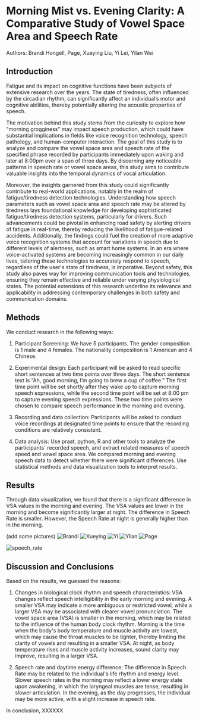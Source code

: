 # Morning Mist vs. Evening Clarity: A Comparative Study of Vowel Space Area and Speech Rate
Authors: Brandi Hongell, Page, Xueying Liu, Yi Lei, Yilan Wei

## Introduction

Fatigue and its impact on cognitive functions have been subjects of extensive research over the years. The state of tiredness, often influenced by the circadian rhythm, can significantly affect an individual’s motor and 
cognitive abilities, thereby potentially altering the acoustic properties of speech. 

The motivation behind this study stems from the curiosity to explore how "morning grogginess" may impact speech production, which could have substantial implications in fields like voice recognition technology, speech 
pathology, and human-computer interaction. The goal of this study is to analyze and compare the vowel space area and speech rate of the specified phrase recorded by participants immediately upon waking and later at 8:00pm 
over a span of three days. By discerning any noticeable patterns in speech rate or vowel space areas, this study aims to contribute valuable insights into the temporal dynamics of vocal articulation. 

Moreover, the insights garnered from this study could significantly contribute to real-world applications, notably in the realm of fatigue/tiredness detection technologies. Understanding how speech parameters such as vowel 
space area and speech rate may be altered by tiredness lays foundational knowledge for developing sophisticated fatigue/tiredness detection systems, particularly for drivers. Such advancements could be pivotal in 
enhancing road safety by alerting drivers of fatigue in real-time, thereby reducing the likelihood of fatigue-related accidents. Additionally, the findings could fuel the creation of more adaptive voice recognition 
systems that account for variations in speech due to different levels of alertness, such as smart home systems. In an era where voice-activated systems are becoming increasingly common in our daily lives, tailoring these 
technologies to accurately respond to speech, regardless of the user's state of tiredness, is imperative. Beyond safety, this study also paves way for improving communication tools and technologies, ensuring they remain 
effective and reliable under varying physiological states. The potential extensions of this research underline its relevance and applicability in addressing contemporary challenges in both safety and communication domains.

## Methods
We conduct research in the following ways:

1. Participant Screening:
We have 5 participants. The gender composition is 1 male and 4 females. The nationality composition is 1 American and 4 Chinese.

2. Experimental design: 
Each participant will be asked to read specific short sentences at two time points over three days. The short sentence text is “Ah, good morning, I’m going to brew a cup of coffee.” The first time point will be set shortly after they wake up to capture morning speech expressions, while the second time point will be set at 8:00 pm to capture evening speech expressions. These two time points were chosen to compare speech performance in the morning and evening.

3. Recording and data collection: 
Participants will be asked to conduct voice recordings at designated time points to ensure that the recording conditions are relatively consistent.

4. Data analysis:
Use praat, python, R and other tools to analyze the participants' recorded speech, and extract related measures of speech speed and vowel space area. We compared morning and evening speech data to detect whether there were significant differences. Use statistical methods and data visualization tools to interpret results.

## Results

Through data visualization, we found that there is a significant difference in VSA values ​​in the morning and evening. The VSA values ​​are lower in the morning and become significantly larger at night. The difference in Speech Rate is smaller. However, the Speech Rate at night is generally higher than in the morning.

(add some pictures)
![Brandi](https://github.com/branaphy/good-morning/assets/144012055/80a15a88-d2fb-49eb-8414-f3943d66181b)
![Xueying](https://github.com/branaphy/good-morning/assets/144012055/dd3c35b7-af3d-4f65-b2b5-5054436dc6c3)
![Yi](https://github.com/branaphy/good-morning/assets/144012055/7e79a066-a53a-42e0-bafe-a517c44c5fb9)
![Yilan](https://github.com/branaphy/good-morning/assets/144012055/02e3a9aa-ba6c-442b-8516-5e9952999c7b)
![Page](https://github.com/branaphy/good-morning/assets/144012055/b199b099-0eb2-4dba-b4cd-d60c27d276f5)


![speech_rate](https://github.com/branaphy/good-morning/assets/144012055/c2523695-ba0c-42ac-9b3b-a619600560e0)






## Discussion and Conclusions
Based on the results, we guessed the reasons:
1. Changes in biological clock rhythm and speech characteristics:
VSA changes reflect speech intelligibility in the early morning and evening. A smaller VSA may indicate a more ambiguous or restricted vowel, while a larger VSA may be associated with clearer vowel pronunciation. The vowel space area (VSA) is smaller in the morning, which may be related to the influence of the human body clock rhythm. Morning is the time when the body's body temperature and muscle activity are lowest, which may cause the throat muscles to be tighter, thereby limiting the clarity of vowels and resulting in a smaller VSA. At night, as body temperature rises and muscle activity increases, sound clarity may improve, resulting in a larger VSA.

2. Speech rate and daytime energy difference:
The difference in Speech Rate may be related to the individual's life rhythm and energy level. Slower speech rates in the morning may reflect a lower energy state upon awakening, in which the laryngeal muscles are tense, resulting in slower articulation. In the evening, as the day progresses, the individual may be more active, with a slight increase in speech rate.

In conclusion, XXXXXX

